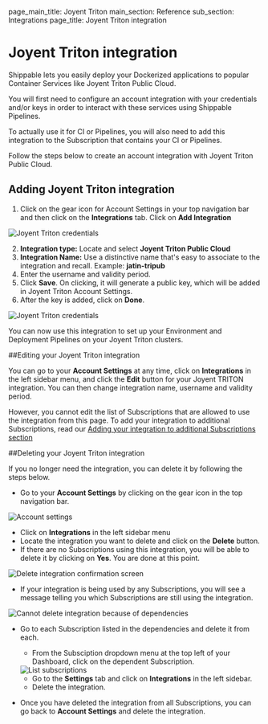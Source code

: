 page_main_title: Joyent Triton
main_section: Reference
sub_section: Integrations
page_title: Joyent Triton integration

# Joyent Triton integration

Shippable lets you easily deploy your Dockerized applications to popular Container Services like Joyent Triton Public Cloud.

You will first need to configure an account integration with your credentials and/or keys in order to interact with these services using Shippable Pipelines.

To actually use it for CI or Pipelines, you will also need to add this integration to the Subscription that contains your CI or Pipelines.

Follow the steps below to create an account integration with Joyent Triton Public Cloud.

## Adding Joyent Triton integration

1. Click on the gear icon for Account Settings in your top navigation bar and then click on the **Integrations** tab. Click on **Add Integration**

<img src="../../images/reference/integrations/account-settings.png" alt="Joyent Triton credentials">

2. **Integration type:** Locate and select **Joyent Triton Public Cloud**
3. **Integration Name:** Use a distinctive name that's easy to associate to the integration and recall. Example: **jatin-tripub**
4. Enter the username and validity period.
5. Click **Save**. On clicking, it will generate a public key, which will be added in Joyent Triton Account Settings.
6. After the key is added, click on **Done**.

<img src="../../images/reference/integrations/joyent-integration.png" alt="Joyent Triton credentials">

You can now use this integration to set up your Environment and Deployment Pipelines on your Joyent Triton clusters.

##Editing your Joyent Triton integration

You can go to your **Account Settings** at any time, click on **Integrations** in the left sidebar menu, and click the **Edit** button for your Joyent TRITON integration. You can then change integration name, username and validity period.

However, you cannot edit the list of Subscriptions that are allowed to use the integration from this page. To add your integration to additional Subscriptions, read our [Adding your integration to additional Subscriptions section](integrations-overview/#add-subscriptions)

##Deleting your Joyent Triton integration

If you no longer need the integration, you can delete it by following the steps below.

-  Go to your **Account Settings** by clicking on the gear icon in the top navigation bar.

<img src="../../images/reference/integrations/account-settings.png" alt="Account settings">

-  Click on **Integrations** in the left sidebar menu
- Locate the integration you want to delete and click on the **Delete** button.
- If there are no Subscriptions using this integration, you will be able to delete it by clicking on **Yes**. You are done at this point.

<img src="../../images/reference/integrations/confirm-delete-integration.png" alt="Delete integration confirmation screen">

- If your integration is being used by any Subscriptions, you will see a message telling you which Subscriptions are still using the integration.

<img src="../../images/reference/integrations/cannot-delete-integration.png" alt="Cannot delete integration because of dependencies">

- Go to each Subscription listed in the dependencies and delete it from each.
    - From the Subsciption dropdown menu at the top left of your Dashboard, click on the dependent Subscription.

    <img src="../../images/reference/integrations/list-subscriptions.png" alt="List subscriptions">

    - Go to the **Settings** tab and click on **Integrations** in the left sidebar.
    - Delete the integration.
- Once you have deleted the integration from all Subscriptions, you can go back to **Account Settings** and delete the integration.